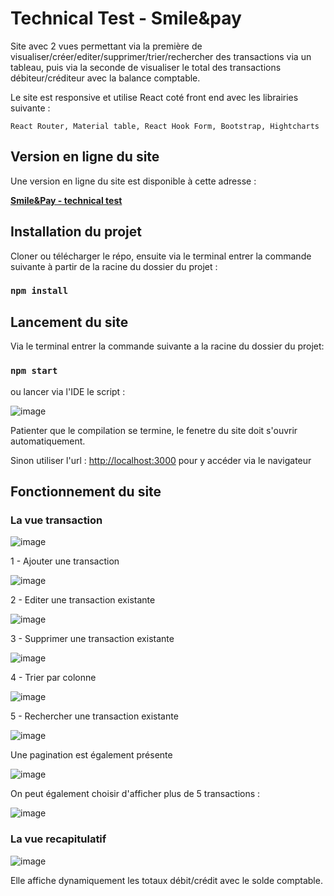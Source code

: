 # Technical Test - Smile&pay

Site avec 2 vues permettant via la première de visualiser/créer/editer/supprimer/trier/rechercher des transactions via un tableau, puis via la seconde de visualiser le total des transactions débiteur/créditeur avec la balance comptable.

Le site est responsive et utilise React coté front end avec les librairies suivante : 
```
React Router, Material table, React Hook Form, Bootstrap, Hightcharts
```

## Version en ligne du site
Une version en ligne du site est disponible à cette adresse :

**[Smile&Pay - technical test](https://technical-test-tooltip-fip2jgbmi-ysouane.vercel.app/)**

## Installation du projet
Cloner ou télécharger le répo, ensuite via le terminal entrer la commande suivante à partir de la racine du dossier du projet : 

### `npm install`

## Lancement du site

Via le terminal entrer la commande suivante a la racine du dossier du  projet: 

### `npm start`

ou lancer via l'IDE le script :

![image](https://user-images.githubusercontent.com/97733746/160355986-e26c2347-b79c-475e-a585-494e292c2d5d.png)

Patienter que le compilation se termine, le fenetre du site doit s'ouvrir automatiquement.

Sinon utiliser l'url : [http://localhost:3000](http://localhost:3000) pour y accéder via le navigateur

## Fonctionnement du site

### La vue transaction

![image](https://user-images.githubusercontent.com/97733746/160356365-f68463bb-2902-42dc-9ea0-bde38df4bd41.png)

1 - Ajouter une transaction

![image](https://user-images.githubusercontent.com/97733746/160356417-89f430f3-b3ee-4ea0-8c9f-171b9fc0f92b.png)

2 - Editer une transaction existante

![image](https://user-images.githubusercontent.com/97733746/160356442-cafc1851-9cfc-454c-9e12-6358e5523b1c.png)

3 - Supprimer une transaction existante

![image](https://user-images.githubusercontent.com/97733746/160356519-f2b36259-e923-4800-bfdd-9882e98245ba.png)

4 - Trier par colonne

![image](https://user-images.githubusercontent.com/97733746/160356566-795659e0-9589-41d6-bb6a-5088c384a984.png)

5 - Rechercher une transaction existante

![image](https://user-images.githubusercontent.com/97733746/160356584-88191283-b45a-4bd7-a97c-cbc7e89536e3.png)

Une pagination est également présente 

![image](https://user-images.githubusercontent.com/97733746/160356694-6cd7b4cf-ea9e-4da6-a2be-3218b45932d8.png)

On peut également choisir d'afficher plus de 5 transactions :

![image](https://user-images.githubusercontent.com/97733746/160356776-efb15b6f-0893-4573-a856-b87809e6e482.png)

### La vue recapitulatif

![image](https://user-images.githubusercontent.com/97733746/160357030-c64d526a-f849-46e6-8c20-cabfc269d182.png)

Elle affiche dynamiquement les totaux débit/crédit avec le solde comptable.
